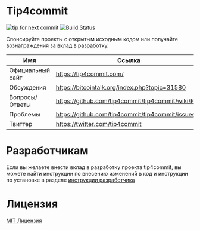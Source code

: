 Tip4commit
==========

[![tip for next commit](https://tip4commit.com/projects/307.svg)](https://tip4commit.com/projects/307)
[![Build Status](https://travis-ci.org/tip4commit/tip4commit.svg?branch=master)](https://travis-ci.org/tip4commit/tip4commit)

Спонсируйте проекты с открытым исходным кодом или получайте вознаграждения за вклад в разработку.

Имя | Ссылка
----|----|
Официальный сайт | https://tip4commit.com/
Обсуждения | https://bitcointalk.org/index.php?topic=31580
Вопросы/Ответы | https://github.com/tip4commit/tip4commit/wiki/FAQ
Проблемы | https://github.com/tip4commit/tip4commit/issues
Твиттер | https://twitter.com/tip4commit

Разработчикам
==========

Если вы желаете внести вклад в разработку проекта tip4commit, вы можете найти инструкции по внесению изменений в код и инструкции по установке в разделе [инструкции разработчика](https://github.com/tip4commit/tip4commit/wiki/Developer-README)


Лицензия
=======

[MIT Лицензия](https://github.com/tip4commit/tip4commit/blob/master/LICENSE)
